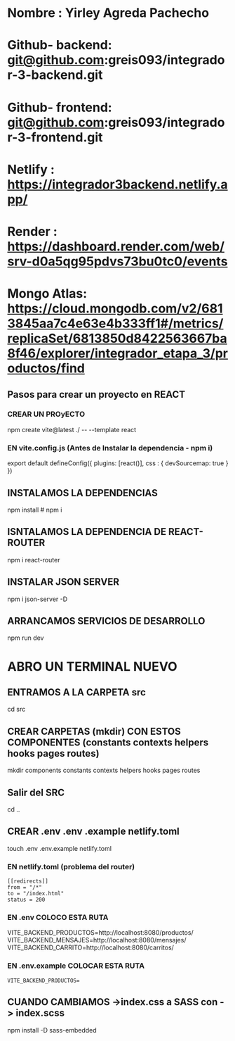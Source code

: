 # Nombre : Yirley Agreda Pachecho

# Github- backend: git@github.com:greis093/integrador-3-backend.git

# Github- frontend: git@github.com:greis093/integrador-3-frontend.git

# Netlify : https://integrador3backend.netlify.app/

# Render : https://dashboard.render.com/web/srv-d0a5qg95pdvs73bu0tc0/events

# Mongo Atlas: https://cloud.mongodb.com/v2/6813845aa7c4e63e4b333ff1#/metrics/replicaSet/6813850d8422563667ba8f46/explorer/integrador_etapa_3/productos/find

## Pasos para crear un proyecto en REACT

### CREAR UN PROyECTO

npm create vite@latest ./ -- --template react

### EN vite.config.js (Antes de Instalar la dependencia - npm i)

export default defineConfig({
plugins: [react()],
css : {
devSourcemap: true
}
})

## INSTALAMOS LA DEPENDENCIAS

npm install # npm i

## ISNTALAMOS LA DEPENDENCIA DE REACT-ROUTER

npm i react-router

## INSTALAR JSON SERVER

npm i json-server -D

## ARRANCAMOS SERVICIOS DE DESARROLLO

npm run dev

# ABRO UN TERMINAL NUEVO

## ENTRAMOS A LA CARPETA src

cd src

## CREAR CARPETAS (mkdir) CON ESTOS COMPONENTES (constants contexts helpers hooks pages routes)

mkdir components constants contexts helpers hooks pages routes

## Salir del SRC

cd ..

## CREAR .env .env .example netlify.toml

touch .env .env.example netlify.toml

### EN netlify.toml (problema del router)

    [[redirects]]
    from = "/*"
    to = "/index.html"
    status = 200

### EN .env COLOCO ESTA RUTA

VITE_BACKEND_PRODUCTOS=http://localhost:8080/productos/
VITE_BACKEND_MENSAJES=http://localhost:8080/mensajes/
VITE_BACKEND_CARRITO=http://localhost:8080/carritos/

### EN .env.example COLOCAR ESTA RUTA

    VITE_BACKEND_PRODUCTOS=

## CUANDO CAMBIAMOS ->index.css a SASS con -> index.scss

npm install -D sass-embedded
